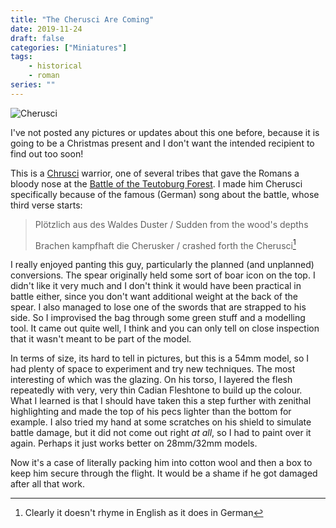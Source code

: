 ```yaml
---
title: "The Cherusci Are Coming"
date: 2019-11-24
draft: false
categories: ["Miniatures"]
tags:
    - historical
    - roman
series: ""
---
```


![Cherusci](/cherusci.jpg)

I've not posted any pictures or updates about this one before, because it is going to be a Christmas present and I don't want the intended recipient to find out too soon!

This is a [Chrusci][cherusci] warrior, one of several tribes that gave the Romans a bloody nose at the [Battle of the Teutoburg Forest][battle]. I made him Cherusci specifically because of the famous (German) song about the battle, whose third verse starts:

> Plötzlich aus des Waldes Duster / Sudden from the wood's depths
>
> Brachen kampfhaft die Cherusker / crashed forth the Cherusci[^1]

I really enjoyed panting this guy, particularly the planned (and unplanned) conversions. The spear originally held some sort of boar icon on the top. I didn't like it very much and I don't think it would have been practical in battle either, since you don't want additional weight at the back of the spear. I also managed to lose one of the swords that are strapped to his side. So I improvised the bag through some green stuff and a modelling tool. It came out quite well, I think and you can only tell on close inspection that it wasn't meant to be part of the model.

In terms of size, its hard to tell in pictures, but this is a 54mm model, so I had plenty of space to experiment and try new techniques. The most interesting of which was the glazing. On his torso, I layered the flesh repeatedly with very, very thin Cadian Fleshtone to build up the colour. What I learned is that I should have taken this a step further with zenithal highlighting and made the top of his pecs lighter than the bottom for example. I also tried my hand at some scratches on his shield to simulate battle damage, but it did not come out right *at all*, so I had to paint over it again. Perhaps it just works better on 28mm/32mm models.

Now it's a case of literally packing him into cotton wool and then a box to keep him secure through the flight. It would be a shame if he got damaged after all that work.

[cherusci]: https://en.wikipedia.org/wiki/Cherusci
[battle]: https://en.wikipedia.org/wiki/Battle_of_the_Teutoburg_Forest
[^1]: Clearly it doesn't rhyme in English as it does in German
